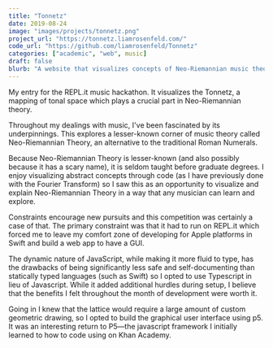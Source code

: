 ```yaml
---
title: "Tonnetz"
date: 2019-08-24
image: "images/projects/tonnetz.png"
project_url: "https://tonnetz.liamrosenfeld.com/"
code_url: "https://github.com/liamrosenfeld/Tonnetz"
categories: ["academic", "web", music]
draft: false
blurb: "A website that visualizes concepts of Neo-Riemannian music theory"
---
```


My entry for the REPL.it music hackathon. It visualizes the Tonnetz, a mapping of tonal space which plays a crucial part in Neo-Riemannian theory.

Throughout my dealings with music, I've been fascinated by its underpinnings. This explores a lesser-known corner of music theory called Neo-Riemannian Theory, an alternative to the traditional Roman Numerals.

Because Neo-Riemannian Theory is lesser-known (and also possibly because it has a scary name), it is seldom taught before graduate degrees. I enjoy visualizing abstract concepts through code (as I have previously done with the Fourier Transform) so I saw this as an opportunity to visualize and explain Neo-Riemannian Theory in a way that any musician can learn and explore.

Constraints encourage new pursuits and this competition was certainly a case of that. The primary constraint was that it had to run on REPL.it which forced me to leave my comfort zone of developing for Apple platforms in Swift and build a web app to have a GUI.

The dynamic nature of JavaScript, while making it more fluid to type, has the drawbacks of being significantly less safe and self-documenting than statically typed languages (such as Swift) so I opted to use Typescript in lieu of Javascript. While it added additional hurdles during setup, I believe that the benefits I felt throughout the month of development were worth it.

Going in I knew that the lattice would require a large amount of custom geometric drawing, so I opted to build the graphical user interface using p5. It was an interesting return to P5—the javascript framework I initially learned to how to code using on Khan Academy.
